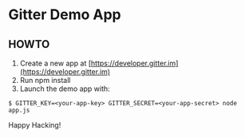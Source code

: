 # Gitter Demo App

## HOWTO

1. Create a new app at [https://developer.gitter.im](https://developer.gitter.im)
2. Run npm install
3. Launch the demo app with:

```
$ GITTER_KEY=<your-app-key> GITTER_SECRET=<your-app-secret> node app.js
```

Happy Hacking!
